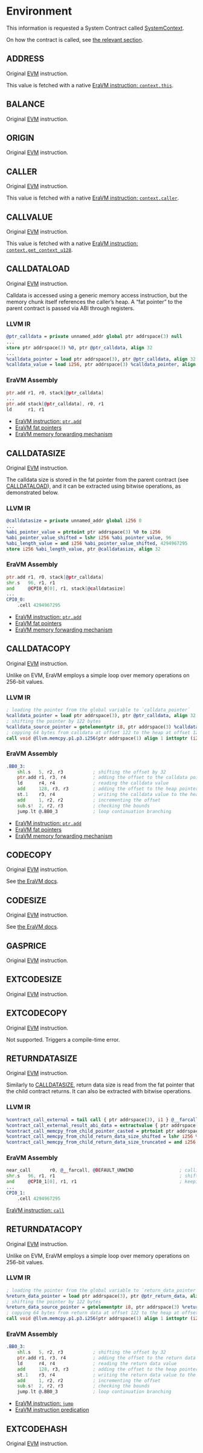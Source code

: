 # Environment

This information is requested a System Contract called [SystemContext](https://github.com/matter-labs/era-system-contracts/blob/main/contracts/SystemContext.sol).

On how the contract is called, see [the relevant section](../../03-system-contracts.md#environmental-data-storage).



## ADDRESS

Original [EVM](https://www.evm.codes/#30?fork=shanghai) instruction.

This value is fetched with a native [EraVM instruction: `context.this`](https://matter-labs.github.io/eravm-spec/spec.html#ContextDefinitions).



## BALANCE

Original [EVM](https://www.evm.codes/#31?fork=shanghai) instruction.



## ORIGIN

Original [EVM](https://www.evm.codes/#32?fork=shanghai) instruction.



## CALLER

Original [EVM](https://www.evm.codes/#33?fork=shanghai) instruction.

This value is fetched with a native [EraVM instruction: `context.caller`](https://matter-labs.github.io/eravm-spec/spec.html#ContextDefinitions).



## CALLVALUE

Original [EVM](https://www.evm.codes/#34?fork=shanghai) instruction.

This value is fetched with a native [EraVM instruction: `context.get_context_u128`](https://matter-labs.github.io/eravm-spec/spec.html#ContextDefinitions).



## CALLDATALOAD

Original [EVM](https://www.evm.codes/#35?fork=shanghai) instruction.

Calldata is accessed using a generic memory access instruction, but the memory chunk itself references the caller’s heap. A “fat pointer” to the parent contract is passed via ABI through registers.

### LLVM IR

```llvm
@ptr_calldata = private unnamed_addr global ptr addrspace(3) null                   ; global variable declaration
...
store ptr addrspace(3) %0, ptr @ptr_calldata, align 32                              ; saving the pointer from `r1` to the global variable
...
%calldata_pointer = load ptr addrspace(3), ptr @ptr_calldata, align 32              ; loading the pointer from the global variable to `calldata_pointer`
%calldata_value = load i256, ptr addrspace(3) %calldata_pointer, align 32           ; loading the value from the calldata pointer
```

### EraVM Assembly

```asm
ptr.add r1, r0, stack[@ptr_calldata]                                                ; saving the pointer from `r1` to the global variable
...
ptr.add stack[@ptr_calldata], r0, r1                                                ; loading the pointer from the global variable to `r1`
ld      r1, r1                                                                      ; loading the value to `r1`
```

- [EraVM instruction: `ptr.add`](https://matter-labs.github.io/eravm-spec/spec.html#PtrAddDefinition)
- [EraVM fat pointers](https://matter-labs.github.io/eravm-spec/spec.html#PointerDefinitions)
- [EraVM memory forwarding mechanism](https://matter-labs.github.io/eravm-spec/spec.html#MemoryForwarding)



## CALLDATASIZE

Original [EVM](https://www.evm.codes/#36?fork=shanghai) instruction.

The calldata size is stored in the fat pointer from the parent contract (see [CALLDATALOAD](#calldataload)), and it can be extracted using bitwise operations, as demonstrated below.

### LLVM IR

```llvm
@calldatasize = private unnamed_addr global i256 0                                  ; global variable declaration
...
%abi_pointer_value = ptrtoint ptr addrspace(3) %0 to i256                           ; converting the pointer to an integer
%abi_pointer_value_shifted = lshr i256 %abi_pointer_value, 96                       ; shifting the integer right 96 bits
%abi_length_value = and i256 %abi_pointer_value_shifted, 4294967295                 ; keeping the lowest 32 bits of the integer
store i256 %abi_length_value, ptr @calldatasize, align 32                           ; saving the value to the global variable
```

### EraVM Assembly

```asm
ptr.add r1, r0, stack[@ptr_calldata]                                                ; saving the pointer from `r1` to the global variable
shr.s   96, r1, r1                                                                  ; shifting the integer right 96 bits
and     @CPI0_0[0], r1, stack[@calldatasize]                                        ; keeping the lowest 32 bits of the integer, saving the value to the global variable
...
CPI0_0:
    .cell 4294967295
```

- [EraVM instruction: `ptr.add`](https://matter-labs.github.io/eravm-spec/spec.html#PtrAddDefinition)
- [EraVM fat pointers](https://matter-labs.github.io/eravm-spec/spec.html#PointerDefinitions)
- [EraVM memory forwarding mechanism](https://matter-labs.github.io/eravm-spec/spec.html#MemoryForwarding)



## CALLDATACOPY

Original [EVM](https://www.evm.codes/#37?fork=shanghai) instruction.

Unlike on EVM, EraVM employs a simple loop over memory operations on 256-bit values.

### LLVM IR

```llvm
; loading the pointer from the global variable to `calldata_pointer`
%calldata_pointer = load ptr addrspace(3), ptr @ptr_calldata, align 32
; shifting the pointer by 122 bytes
%calldata_source_pointer = getelementptr i8, ptr addrspace(3) %calldata_pointer, i256 122
; copying 64 bytes from calldata at offset 122 to the heap at offset 128
call void @llvm.memcpy.p1.p3.i256(ptr addrspace(1) align 1 inttoptr (i256 128 to ptr addrspace(1)), ptr addrspace(3) align 1 %calldata_source_pointer, i256 64, i1 false)
```

### EraVM Assembly

```asm
.BB0_3:
    shl.s   5, r2, r3           ; shifting the offset by 32
    ptr.add r1, r3, r4          ; adding the offset to the calldata pointer
    ld      r4, r4              ; reading the calldata value
    add     128, r3, r3         ; adding the offset to the heap pointer
    st.1    r3, r4              ; writing the calldata value to the heap
    add     1, r2, r2           ; incrementing the offset
    sub.s!  2, r2, r3           ; checking the bounds
    jump.lt @.BB0_3             ; loop continuation branching
```

- [EraVM instruction: `ptr.add`](https://matter-labs.github.io/eravm-spec/spec.html#PtrAddDefinition)
- [EraVM fat pointers](https://matter-labs.github.io/eravm-spec/spec.html#PointerDefinitions)
- [EraVM memory forwarding mechanism](https://matter-labs.github.io/eravm-spec/spec.html#MemoryForwarding)



## CODECOPY

Original [EVM](https://www.evm.codes/#38?fork=shanghai) instruction.

See [the EraVM docs](https://docs.zksync.io/zksync-protocol/differences/evm-instructions#codecopy).



## CODESIZE

Original [EVM](https://www.evm.codes/#39?fork=shanghai) instruction.

See [the EraVM docs](https://docs.zksync.io/zksync-protocol/differences/evm-instructions#codesize).



## GASPRICE

Original [EVM](https://www.evm.codes/#3a?fork=shanghai) instruction.



## EXTCODESIZE

Original [EVM](https://www.evm.codes/#3b?fork=shanghai) instruction.



## EXTCODECOPY

Original [EVM](https://www.evm.codes/#3c?fork=shanghai) instruction.

Not supported. Triggers a compile-time error.



## RETURNDATASIZE

Original [EVM](https://www.evm.codes/#3d?fork=shanghai) instruction.

Similarly to [CALLDATASIZE](#calldatasize), return data size is read from the fat pointer that the child contract returns. It can also be extracted with bitwise operations.

### LLVM IR

```llvm
%contract_call_external = tail call { ptr addrspace(3), i1 } @__farcall(i256 0, i256 0, i256 undef, i256 undef, i256 undef, i256 undef, i256 undef, i256 undef, i256 undef, i256 undef, i256 undef, i256 undef)
%contract_call_external_result_abi_data = extractvalue { ptr addrspace(3), i1 } %contract_call_external, 0
%contract_call_memcpy_from_child_pointer_casted = ptrtoint ptr addrspace(3) %contract_call_external_result_abi_data to i256
%contract_call_memcpy_from_child_return_data_size_shifted = lshr i256 %contract_call_memcpy_from_child_pointer_casted, 96
%contract_call_memcpy_from_child_return_data_size_truncated = and i256 %contract_call_memcpy_from_child_return_data_size_shifted, 4294967295
```

### EraVM Assembly

```asm
near_call       r0, @__farcall, @DEFAULT_UNWIND                 ; calling a child contract
shr.s   96, r1, r1                                              ; shifting the pointer value right 96 bits
and     @CPI0_1[0], r1, r1                                      ; keeping the lowest 32 bits of the pointer value
...
CPI0_1:
    .cell 4294967295
```

[EraVM instruction: `call`](https://matter-labs.github.io/eravm-spec/spec.html#NearCallDefinition)



## RETURNDATACOPY

Original [EVM](https://www.evm.codes/#3e?fork=shanghai) instruction.

Unlike on EVM, EraVM employs a simple loop over memory operations on 256-bit values.

### LLVM IR

```llvm
; loading the pointer from the global variable to `return_data_pointer`
%return_data_pointer = load ptr addrspace(3), ptr @ptr_return_data, align 32
; shifting the pointer by 122 bytes
%return_data_source_pointer = getelementptr i8, ptr addrspace(3) %return_data_pointer, i256 122
; copying 64 bytes from return data at offset 122 to the heap at offset 128
call void @llvm.memcpy.p1.p3.i256(ptr addrspace(1) align 1 inttoptr (i256 128 to ptr addrspace(1)), ptr addrspace(3) align 1 %return_data_source_pointer, i256 64, i1 false)
```

### EraVM Assembly

```asm
.BB0_3:
    shl.s   5, r2, r3           ; shifting the offset by 32
    ptr.add r1, r3, r4          ; adding the offset to the return data pointer
    ld      r4, r4              ; reading the return data value
    add     128, r3, r3         ; adding the offset to the heap pointer
    st.1    r3, r4              ; writing the return data value to the heap
    add     1, r2, r2           ; incrementing the offset
    sub.s!  2, r2, r3           ; checking the bounds
    jump.lt @.BB0_3             ; loop continuation branching
```

- [EraVM instruction: `jump`](https://matter-labs.github.io/eravm-spec/spec.html#JumpDefinition)
- [EraVM instruction predication](https://matter-labs.github.io/eravm-spec/spec.html#Predication)



## EXTCODEHASH

Original [EVM](https://www.evm.codes/#3f?fork=shanghai) instruction.
